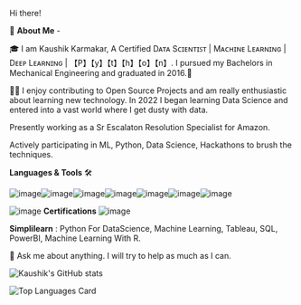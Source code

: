 Hi there!

🚀 **About Me** -

🎓 I am Kaushik Karmakar, A Certified Dᴀᴛᴀ Sᴄɪᴇɴᴛɪꜱᴛ | Mᴀᴄʜɪɴᴇ Lᴇᴀʀɴɪɴɢ | Dᴇᴇᴘ Lᴇᴀʀɴɪɴɢ | 【P】【y】【t】【h】【o】【n】. I pursued my Bachelors in Mechanical Engineering and graduated in 2016.👀

👨‍💻 I enjoy contributing to Open Source Projects and am really enthusiastic about learning new technology. In 2022 I began learning Data Science and entered into a vast world where I get dusty with data.

Presently working as a Sr Escalaton Resolution Specialist for Amazon.

Actively participating in ML, Python, Data Science, Hackathons to brush the techniques.

**Languages & Tools** 🛠️ 

![image](https://user-images.githubusercontent.com/113970374/195298857-6addb77a-315f-4648-8373-0640076769b4.png)![image](https://user-images.githubusercontent.com/113970374/195299084-8a6267ee-5cc9-426d-b664-8ee502a1f8b9.png)![image](https://user-images.githubusercontent.com/113970374/195299118-0f3b36a1-7cf3-4acc-96fc-68e977a9365a.png)![image](https://user-images.githubusercontent.com/113970374/195299162-79bf1405-1f7c-4416-9a4c-4574956eeef5.png)![image](https://user-images.githubusercontent.com/113970374/195299209-fa66a65f-12df-4680-be54-361ba57cbfdb.png)![image](https://user-images.githubusercontent.com/113970374/195299246-260c65b9-88eb-427a-9ed4-53c56f7cc4d9.png)![image](https://user-images.githubusercontent.com/113970374/195299285-8fbcd885-c285-44c5-8a32-18f7c9f62286.png)


![image](https://user-images.githubusercontent.com/113970374/195305504-c86b376b-094b-44d7-8f86-ef90adc6c5c8.png)
**Certifications** 
![image](https://user-images.githubusercontent.com/113970374/195305357-c6ed19a9-0007-4ef7-b399-0eedfb487057.png)


**Simplilearn** : Python For DataScience, Machine Learning, Tableau, SQL, PowerBI, Machine Learning With R.


💬 Ask me about anything. I will try to help as much as I can.

![Kaushik's GitHub stats](https://github-readme-stats.vercel.app/api?username=kihsuak&theme=radical&show_icons=true)

![Top Languages Card](https://github-readme-stats.vercel.app/api/top-langs/?username=shinokada&layout=compact)

